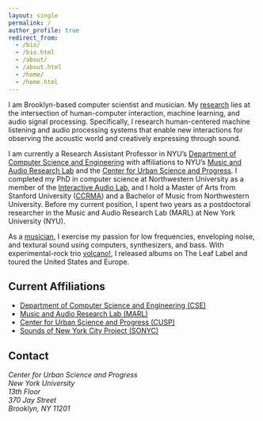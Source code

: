 ```yaml
---
layout: single
permalink: /
author_profile: true
redirect_from: 
  - /bio/
  - /bio.html
  - /about/
  - /about.html
  - /home/
  - /home.html
---
```

I am Brooklyn-based computer scientist and musician. My [research](/research) lies at the intersection of human-computer interaction, machine learning, and audio signal processing. Specifically, I research human-centered machine listening and audio processing systems that enable new interactions for observing the acoustic world and creatively expressing through sound. 

I am currently a Research Assistant Professor in NYU’s [Department of Computer Science and Engineering](https://engineering.nyu.edu/academics/departments/computer-science-and-engineering) with affiliations to NYU’s [Music and Audio Research Lab](https://steinhardt.nyu.edu/marl/) and the [Center for Urban Science and Progress](http://cusp.nyu.edu/). I completed my PhD in computer science at Northwestern University as a member of the [Interactive Audio Lab](http://music.eecs.northwestern.edu/), and I hold a Master of Arts from Stanford University ([CCRMA](https://ccrma.stanford.edu/)) and a Bachelor of Music from Northwestern University.  Before my current position, I spent two years as a postdoctoral researcher in the Music and Audio Research Lab (MARL) at New York University (NYU). 

As a [musician](/music), I exercise my passion for low frequencies, enveloping noise, and textural sound using computers, synthesizers, and bass. With experimental-rock trio [volcano!](https://volcanoisaband.com/), I released albums on The Leaf Label and toured the United States and Europe.

Current Affiliations
-------
* [Department of Computer Science and Engineering (CSE)](https://engineering.nyu.edu/academics/departments/computer-science-and-engineering)
* [Music and Audio Research Lab (MARL)](http://steinhardt.nyu.edu/marl/)
* [Center for Urban Science and Progress (CUSP)](http://cusp.nyu.edu/)
* [Sounds of New York City Project (SONYC)](http://wp.nyu.edu/sonyc)

Contact
-------
<address>
    Center for Urban Science and Progress<br />
    New York University<br />
    13th Floor<br />
    370 Jay Street<br />
    Brooklyn, NY 11201
</address>